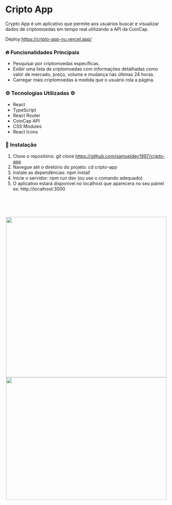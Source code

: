 # Cripto App 
Crypto App é um aplicativo que permite aos usuários buscar e visualizar dados de criptomoedas em tempo real utilizando a API da CoinCap.
<br/>

Deploy:https://cripto-app-nu.vercel.app/ 

### 🔥 Funcionalidades Principais

- Pesquisar por criptomoedas específicas.
- Exibir uma lista de criptomoedas com informações detalhadas como valor de mercado, preço, volume e mudança nas últimas 24 horas.
- Carregar mais criptomoedas à medida que o usuário rola a página.

### ⚙️ Tecnologias Utilizadas ⚙️
- React
- TypeScript
- React Router
- CoinCap API
- CSS Modules
- React Icons

### 🔨 Instalação 

1. Clone o repositório: git clone https://github.com/samueldev1997/cripto-app
2. Navegue até o diretório do projeto: cd cripto-app
3. Instale as dependências: npm install
4. Inicie o servidor: npm run dev (ou use o comando adequado)
5. O aplicativo estará disponível no localhost que aparecera no seu painel ex: http://localhost:3000

<br/> <br/> <br/> 
<div align="center">
    <img src="https://github.com/samueldev1997/cripto-app/assets/139514932/1193895a-1b26-4b03-b703-f088165acb91" width='500px' />
    <img src="https://github.com/samueldev1997/cripto-app/assets/139514932/4d455410-bd5a-4a76-9ca2-7a95df26da42" width='500px' height='382px'/>
</div>
